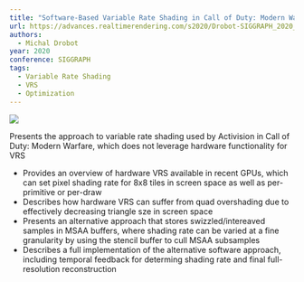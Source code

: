 ```yaml
---
title: "Software-Based Variable Rate Shading in Call of Duty: Modern Warfare"
url: https://advances.realtimerendering.com/s2020/Drobot-SIGGRAPH_2020_VRS_Final.pptx
authors:
  - Michal Drobot
year: 2020
conference: SIGGRAPH
tags:
  - Variable Rate Shading
  - VRS
  - Optimization
---
```


![](https://advances.realtimerendering.com/s2020/index_files/image010.jpg)

Presents the approach to variable rate shading used by Activision in Call of Duty: Modern Warfare, which does not leverage hardware functionality for VRS

* Provides an overview of hardware VRS available in recent GPUs, which can set pixel shading rate for 8x8 tiles in screen space as well as per-primitive or per-draw
* Describes how hardware VRS can suffer from quad overshading due to effectively decreasing triangle sze in screen space
* Presents an alternative approach that stores swizzled/intereaved samples in MSAA buffers, where shading rate can be varied at a fine granularity by using the stencil buffer to cull MSAA subsamples
* Describes a full implementation of the alternative software approach, including temporal feedback for determing shading rate and final full-resolution reconstruction
